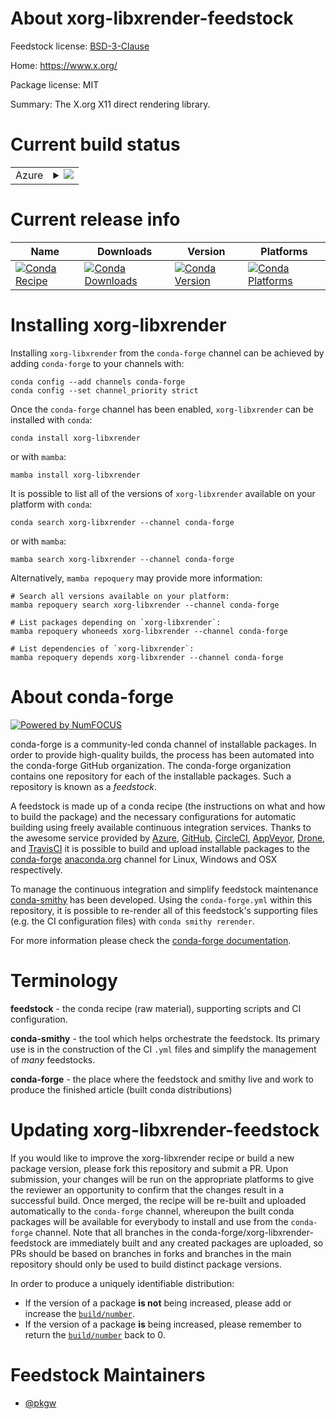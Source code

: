 About xorg-libxrender-feedstock
===============================

Feedstock license: [BSD-3-Clause](https://github.com/conda-forge/xorg-libxrender-feedstock/blob/main/LICENSE.txt)

Home: https://www.x.org/

Package license: MIT

Summary: The X.org X11 direct rendering library.

Current build status
====================


<table>
    
  <tr>
    <td>Azure</td>
    <td>
      <details>
        <summary>
          <a href="https://dev.azure.com/conda-forge/feedstock-builds/_build/latest?definitionId=2195&branchName=main">
            <img src="https://dev.azure.com/conda-forge/feedstock-builds/_apis/build/status/xorg-libxrender-feedstock?branchName=main">
          </a>
        </summary>
        <table>
          <thead><tr><th>Variant</th><th>Status</th></tr></thead>
          <tbody><tr>
              <td>linux_64</td>
              <td>
                <a href="https://dev.azure.com/conda-forge/feedstock-builds/_build/latest?definitionId=2195&branchName=main">
                  <img src="https://dev.azure.com/conda-forge/feedstock-builds/_apis/build/status/xorg-libxrender-feedstock?branchName=main&jobName=linux&configuration=linux%20linux_64_" alt="variant">
                </a>
              </td>
            </tr><tr>
              <td>linux_aarch64</td>
              <td>
                <a href="https://dev.azure.com/conda-forge/feedstock-builds/_build/latest?definitionId=2195&branchName=main">
                  <img src="https://dev.azure.com/conda-forge/feedstock-builds/_apis/build/status/xorg-libxrender-feedstock?branchName=main&jobName=linux&configuration=linux%20linux_aarch64_" alt="variant">
                </a>
              </td>
            </tr><tr>
              <td>linux_ppc64le</td>
              <td>
                <a href="https://dev.azure.com/conda-forge/feedstock-builds/_build/latest?definitionId=2195&branchName=main">
                  <img src="https://dev.azure.com/conda-forge/feedstock-builds/_apis/build/status/xorg-libxrender-feedstock?branchName=main&jobName=linux&configuration=linux%20linux_ppc64le_" alt="variant">
                </a>
              </td>
            </tr><tr>
              <td>osx_64</td>
              <td>
                <a href="https://dev.azure.com/conda-forge/feedstock-builds/_build/latest?definitionId=2195&branchName=main">
                  <img src="https://dev.azure.com/conda-forge/feedstock-builds/_apis/build/status/xorg-libxrender-feedstock?branchName=main&jobName=osx&configuration=osx%20osx_64_" alt="variant">
                </a>
              </td>
            </tr><tr>
              <td>osx_arm64</td>
              <td>
                <a href="https://dev.azure.com/conda-forge/feedstock-builds/_build/latest?definitionId=2195&branchName=main">
                  <img src="https://dev.azure.com/conda-forge/feedstock-builds/_apis/build/status/xorg-libxrender-feedstock?branchName=main&jobName=osx&configuration=osx%20osx_arm64_" alt="variant">
                </a>
              </td>
            </tr><tr>
              <td>win_64</td>
              <td>
                <a href="https://dev.azure.com/conda-forge/feedstock-builds/_build/latest?definitionId=2195&branchName=main">
                  <img src="https://dev.azure.com/conda-forge/feedstock-builds/_apis/build/status/xorg-libxrender-feedstock?branchName=main&jobName=win&configuration=win%20win_64_" alt="variant">
                </a>
              </td>
            </tr>
          </tbody>
        </table>
      </details>
    </td>
  </tr>
</table>

Current release info
====================

| Name | Downloads | Version | Platforms |
| --- | --- | --- | --- |
| [![Conda Recipe](https://img.shields.io/badge/recipe-xorg--libxrender-green.svg)](https://anaconda.org/conda-forge/xorg-libxrender) | [![Conda Downloads](https://img.shields.io/conda/dn/conda-forge/xorg-libxrender.svg)](https://anaconda.org/conda-forge/xorg-libxrender) | [![Conda Version](https://img.shields.io/conda/vn/conda-forge/xorg-libxrender.svg)](https://anaconda.org/conda-forge/xorg-libxrender) | [![Conda Platforms](https://img.shields.io/conda/pn/conda-forge/xorg-libxrender.svg)](https://anaconda.org/conda-forge/xorg-libxrender) |

Installing xorg-libxrender
==========================

Installing `xorg-libxrender` from the `conda-forge` channel can be achieved by adding `conda-forge` to your channels with:

```
conda config --add channels conda-forge
conda config --set channel_priority strict
```

Once the `conda-forge` channel has been enabled, `xorg-libxrender` can be installed with `conda`:

```
conda install xorg-libxrender
```

or with `mamba`:

```
mamba install xorg-libxrender
```

It is possible to list all of the versions of `xorg-libxrender` available on your platform with `conda`:

```
conda search xorg-libxrender --channel conda-forge
```

or with `mamba`:

```
mamba search xorg-libxrender --channel conda-forge
```

Alternatively, `mamba repoquery` may provide more information:

```
# Search all versions available on your platform:
mamba repoquery search xorg-libxrender --channel conda-forge

# List packages depending on `xorg-libxrender`:
mamba repoquery whoneeds xorg-libxrender --channel conda-forge

# List dependencies of `xorg-libxrender`:
mamba repoquery depends xorg-libxrender --channel conda-forge
```


About conda-forge
=================

[![Powered by
NumFOCUS](https://img.shields.io/badge/powered%20by-NumFOCUS-orange.svg?style=flat&colorA=E1523D&colorB=007D8A)](https://numfocus.org)

conda-forge is a community-led conda channel of installable packages.
In order to provide high-quality builds, the process has been automated into the
conda-forge GitHub organization. The conda-forge organization contains one repository
for each of the installable packages. Such a repository is known as a *feedstock*.

A feedstock is made up of a conda recipe (the instructions on what and how to build
the package) and the necessary configurations for automatic building using freely
available continuous integration services. Thanks to the awesome service provided by
[Azure](https://azure.microsoft.com/en-us/services/devops/), [GitHub](https://github.com/),
[CircleCI](https://circleci.com/), [AppVeyor](https://www.appveyor.com/),
[Drone](https://cloud.drone.io/welcome), and [TravisCI](https://travis-ci.com/)
it is possible to build and upload installable packages to the
[conda-forge](https://anaconda.org/conda-forge) [anaconda.org](https://anaconda.org/)
channel for Linux, Windows and OSX respectively.

To manage the continuous integration and simplify feedstock maintenance
[conda-smithy](https://github.com/conda-forge/conda-smithy) has been developed.
Using the ``conda-forge.yml`` within this repository, it is possible to re-render all of
this feedstock's supporting files (e.g. the CI configuration files) with ``conda smithy rerender``.

For more information please check the [conda-forge documentation](https://conda-forge.org/docs/).

Terminology
===========

**feedstock** - the conda recipe (raw material), supporting scripts and CI configuration.

**conda-smithy** - the tool which helps orchestrate the feedstock.
                   Its primary use is in the construction of the CI ``.yml`` files
                   and simplify the management of *many* feedstocks.

**conda-forge** - the place where the feedstock and smithy live and work to
                  produce the finished article (built conda distributions)


Updating xorg-libxrender-feedstock
==================================

If you would like to improve the xorg-libxrender recipe or build a new
package version, please fork this repository and submit a PR. Upon submission,
your changes will be run on the appropriate platforms to give the reviewer an
opportunity to confirm that the changes result in a successful build. Once
merged, the recipe will be re-built and uploaded automatically to the
`conda-forge` channel, whereupon the built conda packages will be available for
everybody to install and use from the `conda-forge` channel.
Note that all branches in the conda-forge/xorg-libxrender-feedstock are
immediately built and any created packages are uploaded, so PRs should be based
on branches in forks and branches in the main repository should only be used to
build distinct package versions.

In order to produce a uniquely identifiable distribution:
 * If the version of a package **is not** being increased, please add or increase
   the [``build/number``](https://docs.conda.io/projects/conda-build/en/latest/resources/define-metadata.html#build-number-and-string).
 * If the version of a package **is** being increased, please remember to return
   the [``build/number``](https://docs.conda.io/projects/conda-build/en/latest/resources/define-metadata.html#build-number-and-string)
   back to 0.

Feedstock Maintainers
=====================

* [@pkgw](https://github.com/pkgw/)


<!-- dummy commit to enable rerendering -->

